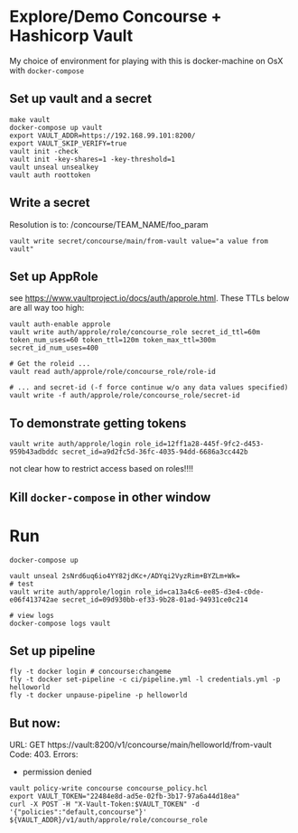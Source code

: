 # Explore/Demo Concourse + Hashicorp Vault

My choice of environment for playing with this is 
docker-machine on OsX with `docker-compose`


## Set up vault and a secret

```
make vault
docker-compose up vault
export VAULT_ADDR=https://192.168.99.101:8200/
export VAULT_SKIP_VERIFY=true
vault init -check
vault init -key-shares=1 -key-threshold=1
vault unseal unsealkey
vault auth roottoken
```
## Write a secret

Resolution is to: /concourse/TEAM_NAME/foo_param

```
vault write secret/concourse/main/from-vault value="a value from vault" 
```

## Set up AppRole

see https://www.vaultproject.io/docs/auth/approle.html. These TTLs below are all way too high:

```
vault auth-enable approle
vault write auth/approle/role/concourse_role secret_id_ttl=60m token_num_uses=60 token_ttl=120m token_max_ttl=300m secret_id_num_uses=400

# Get the roleid ...
vault read auth/approle/role/concourse_role/role-id

# ... and secret-id (-f force continue w/o any data values specified)
vault write -f auth/approle/role/concourse_role/secret-id
```

## To demonstrate getting tokens

```
vault write auth/approle/login role_id=12ff1a28-445f-9fc2-d453-959b43adbddc secret_id=a9d2fc5d-36fc-4035-94dd-6686a3cc442b
```

not clear how to restrict access based on roles!!!!

## Kill `docker-compose` in other window

# Run

```
docker-compose up
```

```
vault unseal 2sNrd6uq6io4YY82jdKc+/ADYqi2VyzRim+BYZLm+Wk=
# test
vault write auth/approle/login role_id=ca13a4c6-ee85-d3e4-c0de-e06f413742ae secret_id=09d930bb-ef33-9b28-01ad-94931ce0c214

# view logs
docker-compose logs vault
```

## Set up pipeline

```
fly -t docker login # concourse:changeme
fly -t docker set-pipeline -c ci/pipeline.yml -l credentials.yml -p helloworld
fly -t docker unpause-pipeline -p helloworld
```

## But now:

URL: GET https://vault:8200/v1/concourse/main/helloworld/from-vault
Code: 403. Errors:

* permission denied

```
vault policy-write concourse concourse_policy.hcl
export VAULT_TOKEN="22484e8d-ad5e-02fb-3b17-97a6a44d18ea"
curl -X POST -H "X-Vault-Token:$VAULT_TOKEN" -d '{"policies":"default,concourse"}' ${VAULT_ADDR}/v1/auth/approle/role/concourse_role
